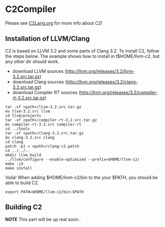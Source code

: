 # C2Compiler

Please see [C2Lang.org](http://c2lang.org) for more info about C2!

## Installation of LLVM/Clang
C2 is based on LLVM 3.2 and some parts of Clang 3.2.
To install C2, follow the steps below. The example shows
how to install in t$HOME/llvm-c2, but any other dir should work.

* download LLVM sources (http://llvm.org/releases/3.2/llvm-3.2.src.tar.gz)
* download Clang sources (http://llvm.org/releases/3.2/clang-3.2.src.tar.gz)
* download Compiler RT sources (http://llvm.org/releases/3.2/compiler-rt-3.2.src.tar.gz)
```
tar -xf <path>/llvm-3.2.src.tar.gz
mv llvm-3.2.src llvm
cd llvm/projects
tar -xf <path>/compiler-rt-3.2.src.tar.gz
mv compiler-rt-3.2.src compiler-rt
cd ../tools
tar -xf <path>/clang-3.2.src.tar.gz
mv clang-3.2.src clang
cd clang
patch -p1 < <path>/clang-c2.patch
cd ../../..
mkdir llvm_build
../llvm/configure --enable-optimized --prefix=$HOME/llvm-c2/
make -j4
make install
```
Voila! When adding $HOME/llvm-c2/bin to the your $PATH, you should be able
to build C2.
```
export PATH=$HOME/llvm-c2/bin:$PATH
```


## Building C2
**NOTE** This part will be up real soon..



